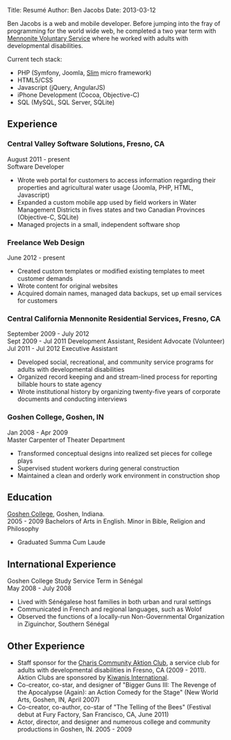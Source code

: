 Title: Resumé
Author: Ben Jacobs
Date: 2013-03-12

Ben Jacobs is a web and mobile developer. Before jumping into the fray of programming for the world wide web, he completed a two year term with [Mennonite Voluntary Service][mvs] where he worked with adults with developmental disabilities.

Current tech stack:

- PHP (Symfony, Joomla, [Slim](http://www.slimframework.com/) micro framework)
- HTML5/CSS
- Javascript (jQuery, AngularJS)
- iPhone Development (Cocoa, Objective-C)
- SQL (MySQL, SQL Server, SQLite)

## Experience ##

### Central Valley Software Solutions, Fresno, CA ###
August 2011 - present  
Software Developer  

- Wrote web portal for customers to access information regarding their properties and agricultural water usage (Joomla, PHP, HTML, Javascript)
- Expanded a custom mobile app used by field workers in Water Management Districts in fives states and two Canadian Provinces (Objective-C, SQLite)
- Managed projects in a small, independent software shop

### Freelance Web Design ###
June 2012 - present

- Created custom templates or modified existing templates to meet customer demands
- Wrote content for original websites
- Acquired domain names, managed data backups, set up email services for customers

### Central California Mennonite Residential Services, Fresno, CA ###
September 2009 - July 2012   
Sept 2009 - Jul 2011 Development Assistant, Resident Advocate (Volunteer)
Jul 2011 - Jul 2012 Executive Assistant   

- Developed social, recreational, and community service programs for adults with developmental disabilities
- Organized record keeping and and stream-lined process for reporting billable hours to state agency
- Wrote institutional history by organizing twenty-five years of corporate documents and conducting interviews

### Goshen College, Goshen, IN ###
Jan 2008 - Apr 2009   
Master Carpenter of Theater Department   

- Transformed conceptual designs into realized set pieces for college plays
- Supervised student workers during general construction
- Maintained a clean and orderly work environment in construction shop

## Education ##

[Goshen College](http://www.goshen.edu), Goshen, Indiana.  
2005 - 2009 Bachelors of Arts in English. Minor in Bible, Religion and Philosophy   

- Graduated Summa Cum Laude  

## International Experience ##

Goshen College Study Service Term in Sénégal  
May 2008 - July 2008  

- Lived with Sénégalese host families in both urban and rural settings
- Communicated in French and regional languages, such as Wolof
- Observed the functions of a locally-run Non-Governmental Organization in Ziguinchor, Southern Sénégal

## Other Experience ##

- Staff sponsor for the [Charis Community Aktion Club][aktion], a service club for adults with developmental disabilities in Fresno, CA (2009 - 2011). Aktion Clubs are sponsored by [Kiwanis International](http://www.kiwanis.org).
- Co-creator, co-star, and designer of "Bigger Guns III: The Revenge of the Apocalypse (Again): an Action Comedy for the Stage" (New World Arts, Goshen, IN, April 2007)
- Co-creator, co-author, co-star of "The Telling of the Bees" (Festival debut at Fury Factory, San Francisco, CA, June 2011)
- Actor, director, and designer and numerous college and community productions in Goshen, IN. 2005 - 2009

[aktion]: http://www.eastfresnokiwanis.org/public/pub_page.aspx?PageID=49417
[mvs]: http://www.mennonitemission.net/serve/mvs/Pages/Home.aspx
